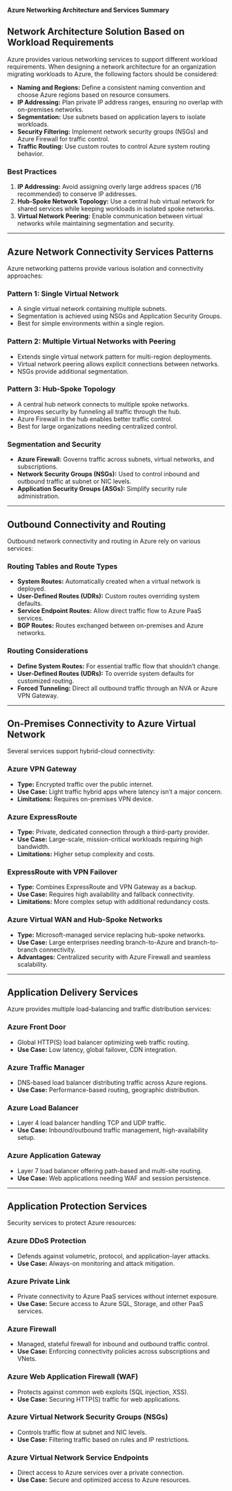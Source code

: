 **Azure Networking Architecture and Services Summary**

## **Network Architecture Solution Based on Workload Requirements**

Azure provides various networking services to support different workload requirements. When designing a network architecture for an organization migrating workloads to Azure, the following factors should be considered:

- **Naming and Regions:** Define a consistent naming convention and choose Azure regions based on resource consumers.
- **IP Addressing:** Plan private IP address ranges, ensuring no overlap with on-premises networks.
- **Segmentation:** Use subnets based on application layers to isolate workloads.
- **Security Filtering:** Implement network security groups (NSGs) and Azure Firewall for traffic control.
- **Traffic Routing:** Use custom routes to control Azure system routing behavior.

### **Best Practices**
1. **IP Addressing:** Avoid assigning overly large address spaces (/16 recommended) to conserve IP addresses.
2. **Hub-Spoke Network Topology:** Use a central hub virtual network for shared services while keeping workloads in isolated spoke networks.
3. **Virtual Network Peering:** Enable communication between virtual networks while maintaining segmentation and security.

---

## **Azure Network Connectivity Services Patterns**
Azure networking patterns provide various isolation and connectivity approaches:

### **Pattern 1: Single Virtual Network**
- A single virtual network containing multiple subnets.
- Segmentation is achieved using NSGs and Application Security Groups.
- Best for simple environments within a single region.

### **Pattern 2: Multiple Virtual Networks with Peering**
- Extends single virtual network pattern for multi-region deployments.
- Virtual network peering allows explicit connections between networks.
- NSGs provide additional segmentation.

### **Pattern 3: Hub-Spoke Topology**
- A central hub network connects to multiple spoke networks.
- Improves security by funneling all traffic through the hub.
- Azure Firewall in the hub enables better traffic control.
- Best for large organizations needing centralized control.

### **Segmentation and Security**
- **Azure Firewall:** Governs traffic across subnets, virtual networks, and subscriptions.
- **Network Security Groups (NSGs):** Used to control inbound and outbound traffic at subnet or NIC levels.
- **Application Security Groups (ASGs):** Simplify security rule administration.

---

## **Outbound Connectivity and Routing**
Outbound network connectivity and routing in Azure rely on various services:

### **Routing Tables and Route Types**
- **System Routes:** Automatically created when a virtual network is deployed.
- **User-Defined Routes (UDRs):** Custom routes overriding system defaults.
- **Service Endpoint Routes:** Allow direct traffic flow to Azure PaaS services.
- **BGP Routes:** Routes exchanged between on-premises and Azure networks.

### **Routing Considerations**
- **Define System Routes:** For essential traffic flow that shouldn’t change.
- **User-Defined Routes (UDRs):** To override system defaults for customized routing.
- **Forced Tunneling:** Direct all outbound traffic through an NVA or Azure VPN Gateway.

---

## **On-Premises Connectivity to Azure Virtual Network**
Several services support hybrid-cloud connectivity:

### **Azure VPN Gateway**
- **Type:** Encrypted traffic over the public internet.
- **Use Case:** Light traffic hybrid apps where latency isn’t a major concern.
- **Limitations:** Requires on-premises VPN device.

### **Azure ExpressRoute**
- **Type:** Private, dedicated connection through a third-party provider.
- **Use Case:** Large-scale, mission-critical workloads requiring high bandwidth.
- **Limitations:** Higher setup complexity and costs.

### **ExpressRoute with VPN Failover**
- **Type:** Combines ExpressRoute and VPN Gateway as a backup.
- **Use Case:** Requires high availability and fallback connectivity.
- **Limitations:** More complex setup with additional redundancy costs.

### **Azure Virtual WAN and Hub-Spoke Networks**
- **Type:** Microsoft-managed service replacing hub-spoke networks.
- **Use Case:** Large enterprises needing branch-to-Azure and branch-to-branch connectivity.
- **Advantages:** Centralized security with Azure Firewall and seamless scalability.

---

## **Application Delivery Services**
Azure provides multiple load-balancing and traffic distribution services:

### **Azure Front Door**
- Global HTTP(S) load balancer optimizing web traffic routing.
- **Use Case:** Low latency, global failover, CDN integration.

### **Azure Traffic Manager**
- DNS-based load balancer distributing traffic across Azure regions.
- **Use Case:** Performance-based routing, geographic distribution.

### **Azure Load Balancer**
- Layer 4 load balancer handling TCP and UDP traffic.
- **Use Case:** Inbound/outbound traffic management, high-availability setup.

### **Azure Application Gateway**
- Layer 7 load balancer offering path-based and multi-site routing.
- **Use Case:** Web applications needing WAF and session persistence.

---

## **Application Protection Services**
Security services to protect Azure resources:

### **Azure DDoS Protection**
- Defends against volumetric, protocol, and application-layer attacks.
- **Use Case:** Always-on monitoring and attack mitigation.

### **Azure Private Link**
- Private connectivity to Azure PaaS services without internet exposure.
- **Use Case:** Secure access to Azure SQL, Storage, and other PaaS services.

### **Azure Firewall**
- Managed, stateful firewall for inbound and outbound traffic control.
- **Use Case:** Enforcing connectivity policies across subscriptions and VNets.

### **Azure Web Application Firewall (WAF)**
- Protects against common web exploits (SQL injection, XSS).
- **Use Case:** Securing HTTP(S) traffic for web applications.

### **Azure Virtual Network Security Groups (NSGs)**
- Controls traffic flow at subnet and NIC levels.
- **Use Case:** Filtering traffic based on rules and IP restrictions.

### **Azure Virtual Network Service Endpoints**
- Direct access to Azure services over a private connection.
- **Use Case:** Secure and optimized access to Azure resources.
